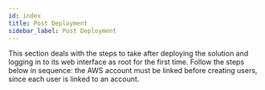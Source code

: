 ```yaml
---
id: index
title: Post Deployment
sidebar_label: Post Deployment
---
```


This section deals with the steps to take after deploying the solution and
logging in to its web interface as root for the first time. Follow the
steps below in sequence: the AWS account must be linked before creating
users, since each user is linked to an account.
